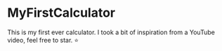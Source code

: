 # MyFirstCalculator
This is my first ever calculator. I took a bit of inspiration from a YouTube video, feel free to star. ⭐
